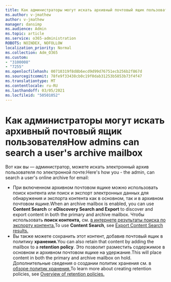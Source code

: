 ```yaml
---
title: Как администраторы могут искать архивный почтовый ящик пользователя
ms.author: v-jmathew
author: v-jmathew
manager: dansimp
ms.audience: Admin
ms.topic: article
ms.service: o365-administration
ROBOTS: NOINDEX, NOFOLLOW
localization_priority: Normal
ms.collection: Adm_O365
ms.custom:
- "3100008"
- "7255"
ms.openlocfilehash: 00710319f8d8b6ecd9d99d76751ecb256b2f867d
ms.sourcegitcommit: 78fe9f33438cb0c19f0dab31253b5853b73f4f47
ms.translationtype: MT
ms.contentlocale: ru-RU
ms.lasthandoff: 03/05/2021
ms.locfileid: "50501052"
---
```

# <a name="how-admins-can-search-a-users-archive-mailbox"></a><span data-ttu-id="bbc7c-102">Как администраторы могут искать архивный почтовый ящик пользователя</span><span class="sxs-lookup"><span data-stu-id="bbc7c-102">How admins can search a user's archive mailbox</span></span>

<span data-ttu-id="bbc7c-103">Вот как вы — администратор, можете искать электронный архив пользователя по электронной почте:</span><span class="sxs-lookup"><span data-stu-id="bbc7c-103">Here's how you - the admin, can search a user's online archive for email:</span></span>

* <span data-ttu-id="bbc7c-104">При включенном архивном почтовом  ящике  можно использовать поиск контента или поиск и экспорт электронных данных для обнаружения и экспорта контента как в основном, так и в архивном почтовом ящике.</span><span class="sxs-lookup"><span data-stu-id="bbc7c-104">When an archive mailbox is enabled, you can use **Content Search** or **eDiscovery Search and Export** to discover and export content in both the primary and archive mailbox.</span></span> <span data-ttu-id="bbc7c-105">Чтобы использовать **поиск контента,** см. [в интернете результаты поиска по экспорту контента.](https://docs.microsoft.com/office365/securitycompliance/export-search-results)</span><span class="sxs-lookup"><span data-stu-id="bbc7c-105">To use **Content Search**, see [Export Content Search results.](https://docs.microsoft.com/office365/securitycompliance/export-search-results)</span></span>
* <span data-ttu-id="bbc7c-106">Вы также можете сохранить этот контент, добавив почтовый ящик в политику **хранения.**</span><span class="sxs-lookup"><span data-stu-id="bbc7c-106">You can also retain that content by adding the mailbox to a **retention policy**.</span></span> <span data-ttu-id="bbc7c-107">Это позволит разместить содержимое в основном и архивном почтовом ящике на удержание.</span><span class="sxs-lookup"><span data-stu-id="bbc7c-107">This will place content in both the primary and archive mailbox on hold.</span></span> <span data-ttu-id="bbc7c-108">Дополнительные сведения о создании политик хранения см. в [обзоре политик хранения.](https://docs.microsoft.com/office365/securitycompliance/retention-policies)</span><span class="sxs-lookup"><span data-stu-id="bbc7c-108">To learn more about creating retention policies, see [Overview of retention policies.](https://docs.microsoft.com/office365/securitycompliance/retention-policies)</span></span>
